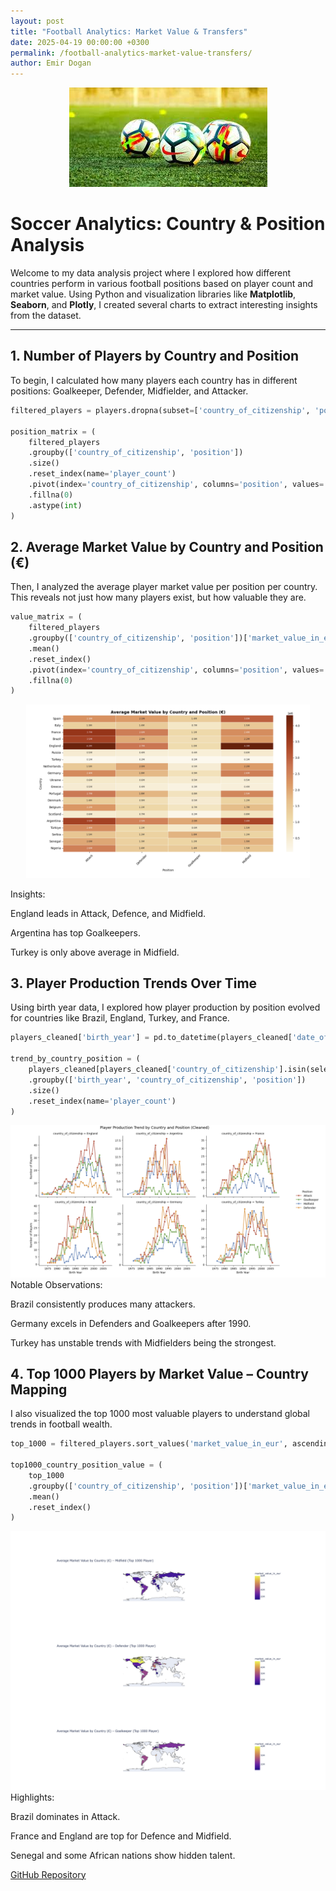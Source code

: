 ```yaml
---
layout: post
title: "Football Analytics: Market Value & Transfers"
date: 2025-04-19 00:00:00 +0300
permalink: /football-analytics-market-value-transfers/
author: Emir Dogan
---
```


<div style="text-align: center;">
  <img src="../assets/images/ball.jpeg" alt="Ball" style="max-width: 70%; height: auto;">
</div>





#  Soccer Analytics: Country & Position Analysis

Welcome to my data analysis project where I explored how different countries perform in various football positions based on player count and market value. Using Python and visualization libraries like **Matplotlib**, **Seaborn**, and **Plotly**, I created several charts to extract interesting insights from the dataset.

---

## 1️. Number of Players by Country and Position

To begin, I calculated how many players each country has in different positions: Goalkeeper, Defender, Midfielder, and Attacker.

```python
filtered_players = players.dropna(subset=['country_of_citizenship', 'position'])

position_matrix = (
    filtered_players
    .groupby(['country_of_citizenship', 'position'])
    .size()
    .reset_index(name='player_count')
    .pivot(index='country_of_citizenship', columns='position', values='player_count')
    .fillna(0)
    .astype(int)
)
```
## 2️. Average Market Value by Country and Position (€)
Then, I analyzed the average player market value per position per country. This reveals not just how many players exist, but how valuable they are.

```python
value_matrix = (
    filtered_players
    .groupby(['country_of_citizenship', 'position'])['market_value_in_eur']
    .mean()
    .reset_index()
    .pivot(index='country_of_citizenship', columns='position', values='market_value_in_eur')
    .fillna(0)
)
```
<div style="text-align: center;"> <img src="../assets/images/value_heatmap.png" alt="Market Value Heatmap" style="max-width: 90%;"> </div>

 Insights:

England leads in Attack, Defence, and Midfield.

Argentina has top Goalkeepers.

Turkey is only above average in Midfield.



## 3️. Player Production Trends Over Time
Using birth year data, I explored how player production by position evolved for countries like Brazil, England, Turkey, and France.

```python
players_cleaned['birth_year'] = pd.to_datetime(players_cleaned['date_of_birth'], errors='coerce').dt.year

trend_by_country_position = (
    players_cleaned[players_cleaned['country_of_citizenship'].isin(selected_countries)]
    .groupby(['birth_year', 'country_of_citizenship', 'position'])
    .size()
    .reset_index(name='player_count')
)
```
<div style="text-align: center;"> <img src="../assets/images/player_trends.png" alt="Player Production Trends" style="max-width: 100%;"> </div>
 Notable Observations:

Brazil consistently produces many attackers.

Germany excels in Defenders and Goalkeepers after 1990.

Turkey has unstable trends with Midfielders being the strongest.


## 4️. Top 1000 Players by Market Value – Country Mapping 
I also visualized the top 1000 most valuable players to understand global trends in football wealth.

```python
top_1000 = filtered_players.sort_values('market_value_in_eur', ascending=False).head(1000)

top1000_country_position_value = (
    top_1000
    .groupby(['country_of_citizenship', 'position'])['market_value_in_eur']
    .mean()
    .reset_index()
)
```

<div style="text-align: center;"> <img src="../assets/images/top1000_attack_map.png" alt="Top Attackers Map" style="max-width: 100%;"> </div>
 Highlights:

Brazil dominates in Attack.

France and England are top for Defence and Midfield.

Senegal and some African nations show hidden talent.


 [GitHub Repository](https://github.com/emirdogann/football-analytics)
